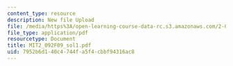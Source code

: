 ```yaml
---
content_type: resource
description: New file Upload
file: /media/https%3A/open-learning-course-data-rc.s3.amazonaws.com/2-092-finite-element-analysis-of-solids-and-fluids-i-fall-2009/7952b6d140c4744fa5f4cbbf94316ac8_MIT2_092F09_sol1.pdf
file_type: application/pdf
resourcetype: Document
title: MIT2_092F09_sol1.pdf
uid: 7952b6d1-40c4-744f-a5f4-cbbf94316ac8
---
```

